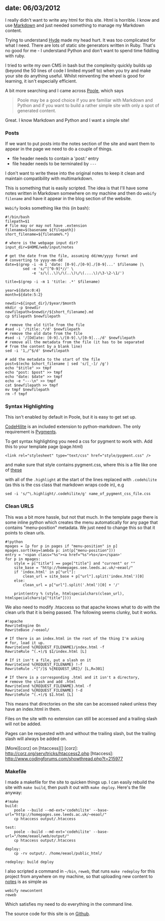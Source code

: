 date: 06/03/2012
---

I really didn't want to write any html for this site. Html is horrible.
I know and use [Markdown][md] and just needed something to manage my Markdown
content.

[md]: http://daringfireball.net/projects/markdown/

Trying to understand [Hyde][] made my head hurt. It was too complicated
for what I need. There are lots of static site generators written in Ruby.
That's no good for me - I understand Python and don't want to spend
time fiddling with ruby.

[Hyde]: http://ringce.com/hyde

I tried to write my own CMS in bash but the complexity quickly builds up 
(beyond the 50 lines of code I limited myself to) when you try and make your
site do anything useful. Whilst reinventing the wheel is good for learning,
it isn't especially efficient. 

A bit more searching and I came across [Poole], which says

>   Poole may be a good choice if you are familiar with Markdown and Python
>   and if you want to build a rather simple site with only a spot of
>   generated content.

[Poole]: https://bitbucket.org/obensonne/poole/overview

Great. I know Markdown and Python and I want a simple site!

### Posts ###

If we want to put posts into the notes section of the site and want
them to appear in the page we need to do a couple of things.

+ file header needs to contain a 'post:' entry
+ file header needs to be terminated by `---`

I don't want to write these into the original notes to keep it clean and
maintain compatibility with multimarkdown.  

This is something that is easily scripted. The idea is that I'll have some
notes written in Markdown somewhere on my machine and then do `webify filename`
and have it appear in the blog section of the website.

`Webify` looks something like this (in bash):

    #!/bin/bash
    filepath=$1
    # file may or may not have .extension
    filename=$(basename ${filepath})
    short_filename=${filename%.*}

    # where is the webpage input dir?
    input_dir=$HOME/web/input/notes

    # get the date from the file, assuming dd/mm/yyyy format and
    # converting to yyyy-mm-dd
    date=$(grep -i -m 1 'date: [0-9]./[0-9]./[0-9]...' $filename |\
            sed -e 's/^[^0-9]*//' \
                -e 's/\(..\)\/\(..\)\/\(....\)/\3-\2-\1/')

    title=$(grep -i -m 1 'title: .*' $filename)

    year=${date:0:4}
    month=${date:5:2}

    newdir=${input_dir}/$year/$month
    mkdir -p $newdir
    newfilepath=$newdir/${short_filename}.md
    cp $filepath $newfilepath

    # remove the old title from the file
    #sed -i '/title:.*/d' $newfilepath
    # remove the old date from the file
    #sed -i '/[Dd]ate: [0-9].\/[0-9].\/[0-9].../d' $newfilepath
    # remove all the metadata from the file (it has to be separated
    # from the content by a blank line)
    sed -i '1,/^$/d' $newfilepath

    # add the metadata to the start of the file
    post=$(echo $short_filename | sed 's/[_-]/ /g')
    echo "$title" >> tmpf
    echo "post: $post" >> tmpf
    echo "date: $date" >> tmpf
    echo -e "---\n" >> tmpf
    cat $newfilepath >> tmpf
    mv tmpf $newfilepath
    rm -f tmpf


### Syntax Highlighting ###

This isn't enabled by default in Poole, but it is easy to get set up.

[CodeHilite][] is an included extension to python-markdown. The only
requirement is [Pygments][].

[CodeHilite]: http://freewisdom.org/projects/python-markdown/CodeHilite
[Pygments]: http://pygments.org/

To get syntax highlighting you need a css for pygment to work with.
Add this to your template page (page.html)

    <link rel="stylesheet" type="text/css" href="style/pygment.css" />
    
and make sure that style contains pygment.css, where this is a file
like one of [these][css-ex]

[css-ex]: https://github.com/icco/pygments-css

with all of the `.highlight` at the start of the lines replaced with
`.codehilite` (as this is the css class that markdown wraps code in),
e.g

    sed -i 's/^\.highlight/.codehilite/g' name_of_pygment_css_file.css



### Clean URLS ###

This was a bit more hassle, but not that much. In the template page
there is some inline python which creates the menu automatically for
any page that contains "menu-position" metadata. We just need to change
this so that it points to clean urls.

    #!python
    mpages = [p for p in pages if "menu-position" in p]
    mpages.sort(key=lambda p: int(p["menu-position"]))
    entry = '<span class="%s"><a href="%s">%s</a></span>'
    for p in mpages:
        style = p["title"] == page["title"] and "current" or ""
        site_base = "http://homepages.see.leeds.ac.uk/~eeaol/"
        if 'index.html' in p["url"]:
            clean_url = site_base + p["url"].split('index.html')[0]
        else:
            clean_url = p["url"].split('.html')[0] + '/'
        
        print(entry % (style, htmlspecialchars(clean_url), htmlspecialchars(p["title"])))

We also need to modify .htaccess so that apache knows what to do with
the clean urls that it is being passed. The following seems clunky, but
it works.


    #!apache
    RewriteEngine On
    RewriteBase /~eeaol/

    # If there is an index.html in the root of the thing I'm asking
    # for, load it up.
    RewriteCond %{REQUEST_FILENAME}/index.html -f
    RewriteRule ^(.+)/$ $1/index.html [L]

    # If it isn't a file, put a slash on it
    RewriteCond %{REQUEST_FILENAME} !-f
    RewriteRule .*[^/]$ %{REQUEST_URI}/ [L,R=301]

    # If there is a corresponding .html and it isn't a directory,
    # remove the slash and add .html
    RewriteCond %{REQUEST_FILENAME}.html -f
    RewriteCond %{REQUEST_FILENAME} !-d
    RewriteRule ^(.+)/$ $1.html [L]

This means that directories on the site can be accessed naked
unless they have an index.html in them.

Files on the site with no extension can still be accessed and
a trailing slash will not be added.

Pages can be requested with and without the trailing slash,
but the trailing slash will always be added on.

[More][corz] on [htaccess][]
[corz]: http://corz.org/serv/tricks/htaccess2.php
[htaccess]: http://www.codingforums.com/showthread.php?t=215977

### Makefile ###

I made a makefile for the site to quicken things up. I can easily rebuild the
site with `make build`, then push it out with `make deploy`. Here's the file
anyway:

    #!make
    build: 
        poole --build --md-ext='codehilite' --base-url="http://homepages.see.leeds.ac.uk/~eeaol/"
        cp htaccess output/.htaccess

    test:
        poole --build --md-ext='codehilite' --base-url="/home/eeaol/web/output/"
        cp htaccess output/.htaccess

    deploy:
        cp -rv output/. /home/eeaol/public_html/

    redeploy: build deploy

I also scripted a command in `~/bin`, `reweb`, that runs `make redeploy` for
this project from anywhere on my machine, so that uploading new content to
[notes][] is as simple as

    webify newcontent 
    reweb

Which satisfies my need to do everything in the command line.

[notes]: http://homepages.see.leeds.ac.uk/~eeaol/notes/

The source code for this site is on [Github][].

[Github]: https://github.com/aaren/web
